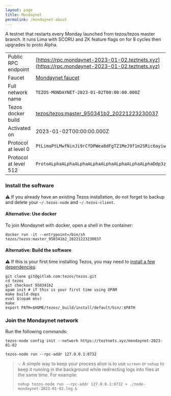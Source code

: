 ```yaml
---
layout: page
title: Mondaynet
permalink: /mondaynet-about
---
```


A testnet that restarts every Monday launched from tezos/tezos master branch. It runs Lima with SCORU and ZK feature flags on for 8 cycles then upgrades to proto Alpha.

| | |
|-------|---------------------|
| Public RPC endpoint | [https://rpc.mondaynet-2023-01-02.teztnets.xyz](https://rpc.mondaynet-2023-01-02.teztnets.xyz) |
| Faucet | [Mondaynet faucet](https://faucet.mondaynet-2023-01-02.teztnets.xyz) |
| Full network name | `TEZOS-MONDAYNET-2023-01-02T00:00:00.000Z` |
| Tezos docker build | [tezos/tezos:master_950341b2_20221223230037](https://hub.docker.com/r/tezos/tezos/tags?page=1&ordering=last_updated&name=master_950341b2_20221223230037) |
| Activated on | 2023-01-02T00:00:00.000Z |
| Protocol at level 0 |  `PtLimaPtLMwfNinJi9rCfDPWea8dFgTZ1MeJ9f1m2SRic6ayiwW` |
| Protocol at level 512 |  `ProtoALphaALphaALphaALphaALphaALphaALphaALphaDdp3zK` |





### Install the software

⚠️  If you already have an existing Tezos installation, do not forget to backup and delete your `~/.tezos-node` and `~/.tezos-client`.



#### Alternative: Use docker

To join Mondaynet with docker, open a shell in the container:

```
docker run -it --entrypoint=/bin/sh tezos/tezos:master_950341b2_20221223230037
```

#### Alternative: Build the software

⚠️  If this is your first time installing Tezos, you may need to [install a few dependencies](https://tezos.gitlab.io/introduction/howtoget.html#setting-up-the-development-environment-from-scratch).

```
git clone git@gitlab.com:tezos/tezos.git
cd tezos
git checkout 950341b2
opam init # if this is your first time using OPAM
make build-deps
eval $(opam env)
make
export PATH=$HOME/tezos/_build/install/default/bin/:$PATH
```

### Join the Mondaynet network

Run the following commands:

```
tezos-node config init --network https://teztnets.xyz/mondaynet-2023-01-02

tezos-node run --rpc-addr 127.0.0.1:8732
```

> 💡 A simple way to keep your process alive is to use `screen` or `nohup` to keep it running in the background while redirecting logs into files at the same time. For example:
>
> ```bash=13
> nohup tezos-node run --rpc-addr 127.0.0.1:8732 > ./node-mondaynet-2023-01-02.log &
> ```


